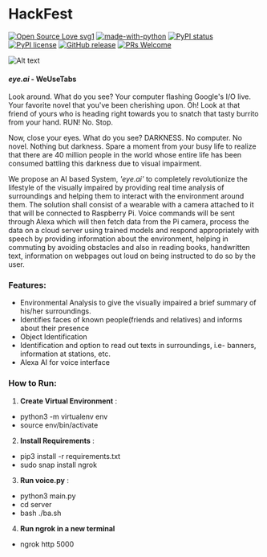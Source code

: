 # HackFest
[![Open Source Love svg1](https://badges.frapsoft.com/os/v1/open-source.svg?v=103)](https://github.com/ellerbrock/open-source-badges/)
[![made-with-python](https://img.shields.io/badge/Made%20with-Python-1f425f.svg)](https://www.python.org/)
[![PyPI status](https://img.shields.io/pypi/status/ansicolortags.svg)](https://pypi.python.org/pypi/ansicolortags/)
[![PyPI license](https://img.shields.io/pypi/l/ansicolortags.svg)](https://pypi.python.org/pypi/ansicolortags/)
[![GitHub release](https://img.shields.io/github/release/Naereen/StrapDown.js.svg)](https://GitHub.com/Naereen/StrapDown.js/releases/)
[![PRs Welcome](https://img.shields.io/badge/PRs-welcome-brightgreen.svg?style=flat-square)](http://makeapullrequest.com)


![Alt text](assets/image.png?raw=true "image")


#### *eye.ai* - WeUseTabs


Look around. What do you see?
Your computer flashing Google's I/O live.
Your favorite novel that you've been cherishing upon.
Oh! Look at that friend of yours who is heading right towards you to snatch that tasty burrito from your hand.
RUN!
No. Stop.

Now, close your eyes. What do you see?
DARKNESS.
No computer. No novel. Nothing but darkness.
Spare a moment from your busy life to realize that there are 40 million people in the world whose entire life has been consumed battling this darkness due to visual impairment.

We propose an AI based System, *'eye.ai'* to completely revolutionize the lifestyle of the visually impaired by providing real time analysis of surroundings and helping them to interact with the environment around them. The solution shall consist of a wearable with a camera attached to it that will be connected to Raspberry Pi. Voice commands will be sent through Alexa which will then fetch data from the Pi camera, process the data on a cloud server using trained models and respond appropriately with speech by providing information about the environment, helping in commuting by avoiding obstacles and also in reading books, handwritten text, information on webpages out loud on being instructed to do so by the user.

### Features:
- Environmental Analysis to give the visually impaired a brief summary of his/her surroundings.
- Identifies faces of known people(friends and relatives) and informs about their presence
- Object Identification 
- Identification and option to read out texts in surroundings, i.e- banners, information at stations, etc.
- Alexa AI for voice interface

### How to Run:

1. **Create Virtual Environment** :
  - python3 -m virtualenv env
  - source env/bin/activate
2. **Install Requirements** : 
  - pip3 install -r requirements.txt
  - sudo snap install ngrok
3. **Run voice.py** :
  - python3 main.py
  - cd server
  - bash ./ba.sh
4.  **Run ngrok in a new terminal**
  - ngrok http 5000
